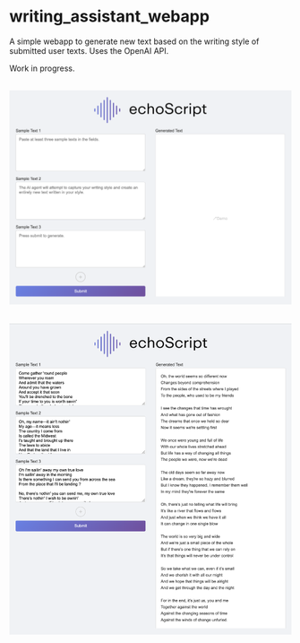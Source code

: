 # writing_assistant_webapp
A simple webapp to generate new text based on the writing style of submitted user texts. Uses the OpenAI API.

Work in progress.

<br><a href="[https://github.com/blakemartz/writing_assistant_webapp](https://echoscribe.ai/)">
<img src='https://github.com/blakemartz/writing_assistant_webapp/blob/master/static/echoscript_screenshot.png?raw=true'></a>

<br><a href="[https://github.com/blakemartz/writing_assistant_webapp](https://echoscribe.ai/)">
<img src='https://github.com/blakemartz/writing_assistant_webapp/blob/master/static/echoscript_demo.png?raw=true?raw=true'></a>


